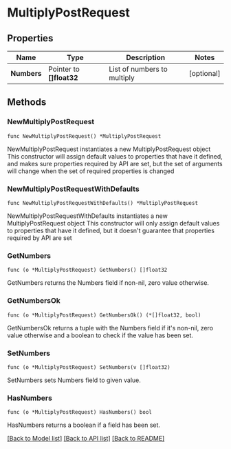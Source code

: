 # MultiplyPostRequest

## Properties

Name | Type | Description | Notes
------------ | ------------- | ------------- | -------------
**Numbers** | Pointer to **[]float32** | List of numbers to multiply | [optional] 

## Methods

### NewMultiplyPostRequest

`func NewMultiplyPostRequest() *MultiplyPostRequest`

NewMultiplyPostRequest instantiates a new MultiplyPostRequest object
This constructor will assign default values to properties that have it defined,
and makes sure properties required by API are set, but the set of arguments
will change when the set of required properties is changed

### NewMultiplyPostRequestWithDefaults

`func NewMultiplyPostRequestWithDefaults() *MultiplyPostRequest`

NewMultiplyPostRequestWithDefaults instantiates a new MultiplyPostRequest object
This constructor will only assign default values to properties that have it defined,
but it doesn't guarantee that properties required by API are set

### GetNumbers

`func (o *MultiplyPostRequest) GetNumbers() []float32`

GetNumbers returns the Numbers field if non-nil, zero value otherwise.

### GetNumbersOk

`func (o *MultiplyPostRequest) GetNumbersOk() (*[]float32, bool)`

GetNumbersOk returns a tuple with the Numbers field if it's non-nil, zero value otherwise
and a boolean to check if the value has been set.

### SetNumbers

`func (o *MultiplyPostRequest) SetNumbers(v []float32)`

SetNumbers sets Numbers field to given value.

### HasNumbers

`func (o *MultiplyPostRequest) HasNumbers() bool`

HasNumbers returns a boolean if a field has been set.


[[Back to Model list]](../README.md#documentation-for-models) [[Back to API list]](../README.md#documentation-for-api-endpoints) [[Back to README]](../README.md)



